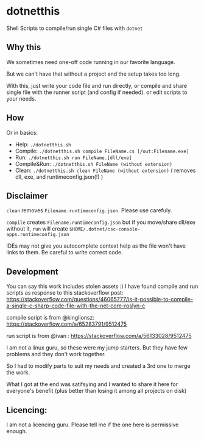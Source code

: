 # dotnetthis

Shell Scripts to compile/run single C# files with `dotnet`

## Why this

We sometimes need one-off code running in our favorite language.

But we can't have that without a project and the setup takes too long.

With this, just write your code file and run directly,
or compile and share single file with the runner script (and config if needed). or edit scripts to your needs.

## How

Or in basics:

- Help: `./dotnetthis.sh`
- Compile: `./dotnetthis.sh compile FileName.cs [/out:Filename.exe]`
- Run: `./dotnetthis.sh run FileName.[dll/exe]`
- Compile&Run: `./dotnetthis.sh FileName (without extension)`
- Clean: `./dotnetthis.sh clean FileName (without extension)` ( removes dll, exe, and runtimeconfig.json(!) )

## Disclaimer

`clean` removes `Filename.runtimeconfig.json`. Please use carefuly.

`compile` creates `Filename.runtimeconfig.json` but if you move/share dll/exe without it, `run` will create `$HOME/.dotnet/csc-console-apps.runtimeconfig.json`

IDEs may not give you autocomplete context help as the file won't have links to them.
Be careful to write correct code.

## Development

You can say this work includes stolen assets :)
I have found compile and run scripts as response to this stackoverflow post:
https://stackoverflow.com/questions/46065777/is-it-possible-to-compile-a-single-c-sharp-code-file-with-the-net-core-roslyn-c

compile script is from @kinglionsz: https://stackoverflow.com/a/65283791/9512475

run script is from @ivan : https://stackoverflow.com/a/56133028/9512475

I am not a linux guru, so these were my jump starters. But they have few problems and they don't work together.

So I had to modify parts to suit my needs and created a 3rd one to merge the work.

What I got at the end was satifsying and I wanted to share it here for everyone's benefit (plus better than losing it among all projects on disk)

## Licencing:

I am not a licencing guru. Please tell me if the one here is permissive enough.
